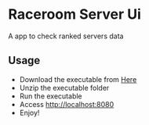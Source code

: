 # Raceroom Server Ui

A app to check ranked servers data

## Usage

+ Download the executable from [Here](https://github.com/Blendfoul/RaceRoomServerUI/raw/master/raceroomserverui/executables/raceroomserverui.zip)
+ Unzip the executable folder
+ Run the executable
+ Access [http://localhost:8080](http://localhost:8080)
+ Enjoy! 
